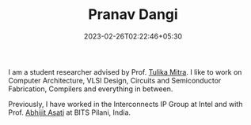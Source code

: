 ﻿---
title: "Pranav Dangi"
date: 2023-02-26T02:22:46+05:30
draft: true
---

<p>

I am a student researcher advised by Prof. [Tulika Mitra](https://www.comp.nus.edu.sg/~tulika/). 
I like to work on Computer Architecture, VLSI Design, Circuits and Semiconductor Fabrication, Compilers and everything in between.

Previously, I have worked in the Interconnects IP Group at Intel and with Prof. [Abhijit Asati](https://www.bits-pilani.ac.in/Pilani/abhijitasati/Profile) at BITS Pilani, India.

</p>
